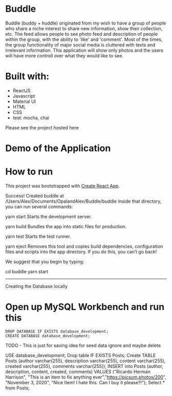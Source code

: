 # Buddle 

Buddle (buddy + huddle) originated from my wish to have a group of people who share a niche interest to share new information, show their collection, etc. The feed allows people to see photo feed and description of people within the group, with the ability to 'like' and 'comment'. Most of the times, the group functionality of major social media is cluttered with texts and irrelevant information. This application will show only photos and the users will have more controll over what they would like to see.

# Built with:
- ReactJS
- Javascript
- Material UI
- HTML
- CSS
- test: mocha, chai

Please see the project hosted here

# Demo of the Application




# How to run

This project was bootstrapped with [Create React App](https://github.com/facebook/create-react-app).

Success! Created buddle at /Users/Alex/Documents/OpalandAlex/Buddle/buddle
Inside that directory, you can run several commands:

  yarn start
    Starts the development server.

  yarn build
    Bundles the app into static files for production.

  yarn test
    Starts the test runner.

  yarn eject
    Removes this tool and copies build dependencies, configuration files
    and scripts into the app directory. If you do this, you can’t go back!

We suggest that you begin by typing:

  cd buddle
  yarn start
--              --              --              --
Creating the Database locally
# Open up MySQL Workbench and run this 
```
DROP DATABASE IF EXISTS database_development;
CREATE DATABASE database_development;
```

TODO - This is just for saving idea for seed data ignore and maybe delete

USE database_development;
Drop table IF EXISTS Posts;
Create TABLE Posts (author varchar(255), description varchar(255), content varchar(255), created varchar(255), comments varchar(255));
INSERT into Posts (author, description, content, created, comments) VALUES ("Ricardo Herman Harrison", "This is an item to fix anything ever","https://picsum.photos/200", "November 3, 2020", "Nice Item! I hate this. Can I buy it please?!");
Select * from Posts;
```

